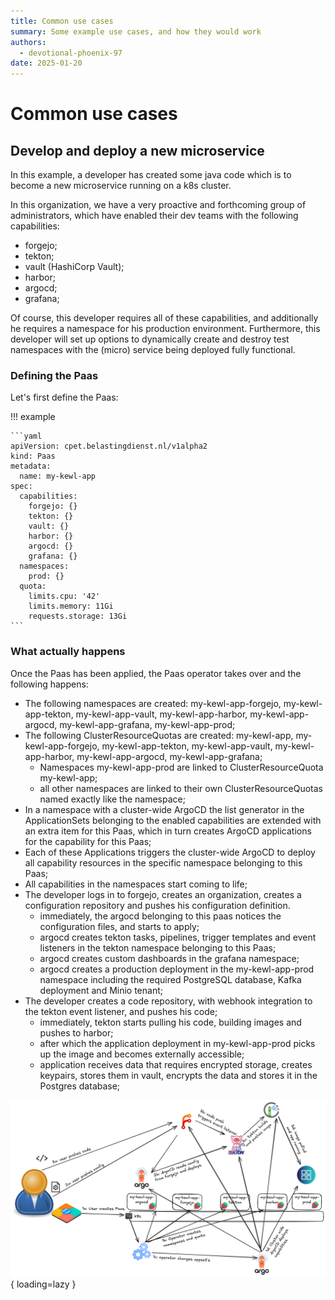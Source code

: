 ```yaml
---
title: Common use cases
summary: Some example use cases, and how they would work
authors:
  - devotional-phoenix-97
date: 2025-01-20
---
```


# Common use cases

## Develop and deploy a new microservice

In this example, a developer has created some java code which is to become a new
microservice running on a k8s cluster.

In this organization, we have a very proactive and forthcoming group of administrators,
which have enabled their dev teams with the following capabilities:

- forgejo;
- tekton;
- vault (HashiCorp Vault);
- harbor;
- argocd;
- grafana;

Of course, this developer requires all of these capabilities, and additionally he
requires a namespace for his production environment. Furthermore, this developer
will set up options to dynamically create and destroy test namespaces with the (micro)
service being deployed fully functional.

### Defining the Paas

Let's first define the Paas:

!!! example

    ```yaml
    apiVersion: cpet.belastingdienst.nl/v1alpha2
    kind: Paas
    metadata:
      name: my-kewl-app
    spec:
      capabilities:
        forgejo: {}
        tekton: {}
        vault: {}
        harbor: {}
        argocd: {}
        grafana: {}
      namespaces:
        prod: {}
      quota:
        limits.cpu: '42'
        limits.memory: 11Gi
        requests.storage: 13Gi
    ```

### What actually happens

Once the Paas has been applied, the Paas operator takes over and the following happens:

- The following namespaces are created: my-kewl-app-forgejo, my-kewl-app-tekton,
  my-kewl-app-vault, my-kewl-app-harbor, my-kewl-app-argocd, my-kewl-app-grafana, my-kewl-app-prod;
- The following ClusterResourceQuotas are created: my-kewl-app, my-kewl-app-forgejo,
  my-kewl-app-tekton, my-kewl-app-vault, my-kewl-app-harbor, my-kewl-app-argocd, my-kewl-app-grafana;
    - Namespaces my-kewl-app-prod are linked to ClusterResourceQuota my-kewl-app;
    - all other namespaces are linked to their own ClusterResourceQuotas named exactly like the namespace;
- In a namespace with a cluster-wide ArgoCD the list generator in the ApplicationSets
  belonging to the enabled capabilities are extended with an extra item for this Paas,
  which in turn creates ArgoCD applications for the capability for this Paas;
- Each of these Applications triggers the cluster-wide ArgoCD to deploy all capability
  resources in the specific namespace belonging to this Paas;
- All capabilities in the namespaces start coming to life;
- The developer logs in to forgejo, creates an organization, creates a configuration
  repository and pushes his configuration definition.
    - immediately, the argocd belonging to this paas notices the configuration files,
      and starts to apply;
    - argocd creates tekton tasks, pipelines, trigger templates and event listeners in
      the tekton namespace belonging to this Paas;
    - argocd creates custom dashboards in the grafana namespace;
    - argocd creates a production deployment in the my-kewl-app-prod namespace including
      the required PostgreSQL database, Kafka deployment and Minio tenant;
- The developer creates a code repository, with webhook integration to the tekton event
  listener, and pushes his code;
    - immediately, tekton starts pulling his code, building images and pushes to harbor;
    - after which the application deployment in my-kewl-app-prod picks up the image and becomes externally accessible;
    - application receives data that requires encrypted storage, creates keypairs, stores
      them in vault, encrypts the data and stores it in the Postgres database;

![Graphical representation](./use-case1.png){ loading=lazy }
